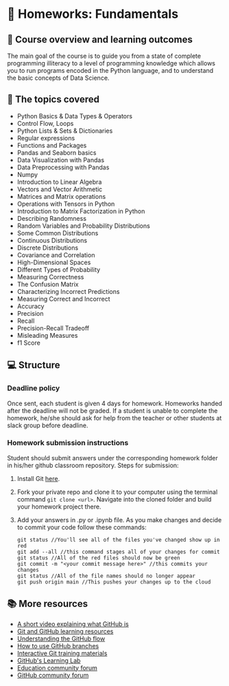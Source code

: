 # :wave: Homeworks: Fundamentals

## 🚀 Course overview and learning outcomes 

The main goal of the course is to guide you from a state of complete programming illiteracy to a level of programming knowledge which allows you to run programs encoded in the Python language, and to understand the basic concepts of Data Science.


## 📝 The topics covered

* Python Basics & Data Types & Operators
* Control Flow, Loops
* Python Lists & Sets & Dictionaries
* Regular expressions
* Functions and Packages
* Pandas and Seaborn basics
* Data Visualization with Pandas
* Data Preprocessing with Pandas
* Numpy
* Introduction to Linear Algebra
* Vectors and Vector Arithmetic
* Matrices and Matrix operations
* Operations with Tensors in Python
* Introduction to Matrix Factorization in Python
* Describing Randomness
* Random Variables and Probability Distributions
* Some Common Distributions
* Continuous Distributions
* Discrete Distributions   
* Covariance and Correlation
* High-Dimensional Spaces
* Different Types of Probability
* Measuring Correctness
* The Confusion Matrix
* Characterizing Incorrect Predictions
* Measuring Correct and Incorrect
* Accuracy
* Precision
* Recall
* Precision-Recall Tradeoff
* Misleading Measures
* f1 Score

## 💻 Structure

### Deadline policy 

Once sent, each student is given 4 days for homework. Homeworks handed after the deadline will not be graded. If a student is unable to complete the homework, he/she should ask for help from the teacher or other students at slack group before deadline.


### Homework submission instructions
Student should submit answers under the corresponding homework folder in his/her github classroom repository. Steps for submission:


1. Install Git  [here](https://git-scm.com/book/en/v2/Getting-Started-Installing-Git).

2. Fork your private repo and clone it to your computer using the terminal command `git clone <url>`.  Navigate into the cloned folder and build your homework project there.

3. Add your answers in .py or .ipynb file. As you make changes and decide to commit your code follow these commands:

	```
    git status //You'll see all of the files you've changed show up in red
    git add --all //this command stages all of your changes for commit
    git status //All of the red files should now be green
    git commit -m "<your commit message here>" //this commits your changes
    git status //All of the file names should no longer appear
    git push origin main //This pushes your changes up to the cloud
	```
    


## 📚  More resources 
* [A short video explaining what GitHub is](https://www.youtube.com/watch?v=w3jLJU7DT5E&feature=youtu.be) 
* [Git and GitHub learning resources](https://docs.github.com/en/github/getting-started-with-github/git-and-github-learning-resources) 
* [Understanding the GitHub flow](https://guides.github.com/introduction/flow/)
* [How to use GitHub branches](https://www.youtube.com/watch?v=H5GJfcp3p4Q&feature=youtu.be)
* [Interactive Git training materials](https://githubtraining.github.io/training-manual/#/01_getting_ready_for_class)
* [GitHub's Learning Lab](https://lab.github.com/)
* [Education community forum](https://education.github.community/)
* [GitHub community forum](https://github.community/)


